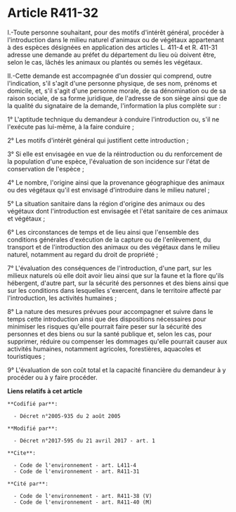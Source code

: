 # Article R411-32

I.-Toute personne souhaitant, pour des motifs d'intérêt général, procéder à l'introduction dans le milieu naturel d'animaux
ou de végétaux appartenant à des espèces désignées en application des articles L. 411-4 et R. 411-31 adresse une demande au
préfet du département du lieu où doivent être, selon le cas, lâchés les animaux ou plantés ou semés les végétaux. 

II.-Cette demande est accompagnée d'un dossier qui comprend, outre l'indication, s'il s'agit d'une personne physique, de ses
nom, prénoms et domicile, et, s'il s'agit d'une personne morale, de sa dénomination ou de sa raison sociale, de sa forme
juridique, de l'adresse de son siège ainsi que de la qualité du signataire de la demande, l'information la plus complète
sur : 

1° L'aptitude technique du demandeur à conduire l'introduction ou, s'il ne l'exécute pas lui-même, à la faire conduire ; 

2° Les motifs d'intérêt général qui justifient cette introduction ; 

3° Si elle est envisagée en vue de la réintroduction ou du renforcement de la population d'une espèce, l'évaluation de son
incidence sur l'état de conservation de l'espèce ; 

4° Le nombre, l'origine ainsi que la provenance géographique des animaux ou des végétaux qu'il est envisagé d'introduire dans
le milieu naturel ; 

5° La situation sanitaire dans la région d'origine des animaux ou des végétaux dont l'introduction est envisagée et l'état
sanitaire de ces animaux et végétaux ; 

6° Les circonstances de temps et de lieu ainsi que l'ensemble des conditions générales d'exécution de la capture ou de
l'enlèvement, du transport et de l'introduction des animaux ou des végétaux dans le milieu naturel, notamment au regard du
droit de propriété ; 

7° L'évaluation des conséquences de l'introduction, d'une part, sur les milieux naturels où elle doit avoir lieu ainsi que
sur la faune et la flore qu'ils hébergent, d'autre part, sur la sécurité des personnes et des biens ainsi que sur les
conditions dans lesquelles s'exercent, dans le territoire affecté par l'introduction, les activités humaines ; 

8° La nature des mesures prévues pour accompagner et suivre dans le temps cette introduction ainsi que des dispositions
nécessaires pour minimiser les risques qu'elle pourrait faire peser sur la sécurité des personnes et des biens ou sur la
santé publique et, selon les cas, pour supprimer, réduire ou compenser les dommages qu'elle pourrait causer aux activités
humaines, notamment agricoles, forestières, aquacoles et touristiques ; 

9° L'évaluation de son coût total et la capacité financière du demandeur à y procéder ou à y faire procéder.

**Liens relatifs à cet article**

	**Codifié par**:

	  - Décret n°2005-935 du 2 août 2005

	**Modifié par**:

	  - Décret n°2017-595 du 21 avril 2017 - art. 1

	**Cite**:

	  - Code de l'environnement - art. L411-4
	  - Code de l'environnement - art. R411-31

	**Cité par**:

	  - Code de l'environnement - art. R411-38 (V)
	  - Code de l'environnement - art. R411-40 (M)
